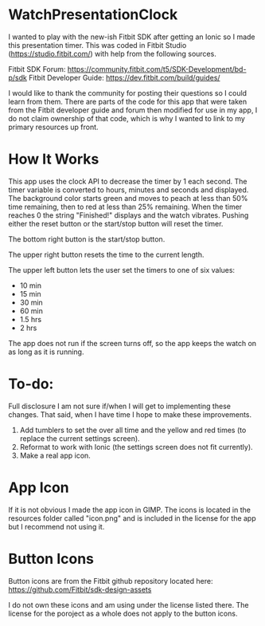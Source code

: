 # WatchPresentationClock
I wanted to play with the new-ish Fitbit SDK after getting an Ionic so I made this presentation timer.  This was coded in Fitbit Studio (https://studio.fitbit.com/) with help from the following sources.

Fitbit SDK Forum: https://community.fitbit.com/t5/SDK-Development/bd-p/sdk
Fitbit Developer Guide: https://dev.fitbit.com/build/guides/

I would like to thank the community for posting their questions so I could learn from them.  There are parts of the code for this app that were taken from the Fitbit developer guide and forum then modified for use in my app, I do not claim ownership of that code, which is why I wanted to link to my primary resources up front.

# How It Works
This app uses the clock API to decrease the timer by 1 each second.  The timer variable is converted to hours, minutes and seconds and displayed.  The background color starts green and moves to peach at less than 50% time remaining, then to red at less than 25% remaining.  When the timer reaches 0 the string "Finished!" displays and the watch vibrates.  Pushing either the reset button or the start/stop button will reset the timer.

The bottom right button is the start/stop button.

The upper right button resets the time to the current length.

The upper left button lets the user set the timers to one of six values:
- 10 min
- 15 min
- 30 min
- 60 min
- 1.5 hrs
- 2 hrs

The app does not run if the screen turns off, so the app keeps the watch on as long as it is running.

# To-do:
Full disclosure I am not sure if/when I will get to implementing these changes.  That said, when I have time I hope to make these improvements.
1. Add tumblers to set the over all time and the yellow and red times (to replace the current settings screen).
2. Reformat to work with Ionic (the settings screen does not fit currently).
3. Make a real app icon.

# App Icon
If it is not obvious I made the app icon in GIMP.  The icons is located in the resources folder called "icon.png" and is included in the license for the app but I recommend not using it.

# Button Icons
Button icons are from the Fitbit github repository located here: https://github.com/Fitbit/sdk-design-assets

I do not own these icons and am using under the license listed there. The license for the poroject as a whole does not apply to the button icons.
